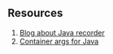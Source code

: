 ## Resources
1. [Blog about Java recorder](https://www.morling.dev/blog/towards-continuous-performance-regression-testing/)
2. [Container args for Java](https://blog.ycrash.io/2020/11/23/best-practices-java-memory-arguments-for-containers/)
